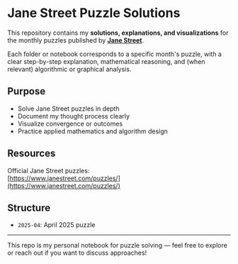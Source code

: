 #  Jane Street Puzzle Solutions

This repository contains my **solutions, explanations, and visualizations** for the monthly puzzles published by **[Jane Street](https://www.janestreet.com/puzzles/)**.

Each folder or notebook corresponds to a specific month's puzzle, with a clear step-by-step explanation, mathematical reasoning, and (when relevant) algorithmic or graphical analysis.

##  Purpose

- Solve Jane Street puzzles in depth  
- Document my thought process clearly  
- Visualize convergence or outcomes   
- Practice applied mathematics and algorithm design  

##  Resources

 Official Jane Street puzzles:  
 [https://www.janestreet.com/puzzles/](https://www.janestreet.com/puzzles/)

##  Structure

- `2025-04`: April 2025 puzzle  


---

 This repo is my personal notebook for puzzle solving — feel free to explore or reach out if you want to discuss approaches! 
